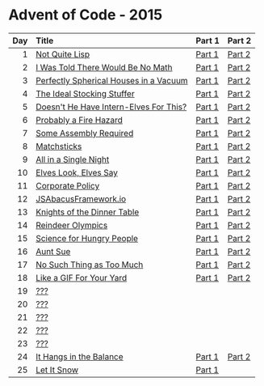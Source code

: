# Advent of Code - 2015

| Day | Title | Part 1 | Part 2 |
| --: | :---- | :----- | :----- |
| 1 | [Not Quite Lisp](https://adventofcode.com/2015/day/1) | [Part 1](D01/PartA.cs) | [Part 2](D01/PartB.cs) |
| 2 | [I Was Told There Would Be No Math](https://adventofcode.com/2015/day/2) | [Part 1](D02/PartA.cs) | [Part 2](D02/PartB.cs) |
| 3 | [Perfectly Spherical Houses in a Vacuum](https://adventofcode.com/2015/day/3) | [Part 1](D03/PartA.cs) | [Part 2](D03/PartB.cs) |
| 4 | [The Ideal Stocking Stuffer](https://adventofcode.com/2015/day/4) | [Part 1](D04/PartA.cs) | [Part 2](D04/PartB.cs) |
| 5 | [Doesn't He Have Intern-Elves For This?](https://adventofcode.com/2015/day/5) | [Part 1](D05/PartA.cs) | [Part 2](D05/PartB.cs) |
| 6 | [Probably a Fire Hazard](https://adventofcode.com/2015/day/6) | [Part 1](D06/PartA.cs) | [Part 2](D06/PartB.cs) |
| 7 | [Some Assembly Required](https://adventofcode.com/2015/day/7) | [Part 1](D07/PartA.cs) | [Part 2](D07/PartB.cs) |
| 8 | [Matchsticks](https://adventofcode.com/2015/day/8) | [Part 1](D08/PartA.cs) | [Part 2](D08/PartB.cs) |
| 9 | [All in a Single Night](https://adventofcode.com/2015/day/9) | [Part 1](D09/PartA.cs) | [Part 2](D09/PartB.cs) |
| 10 | [Elves Look, Elves Say](https://adventofcode.com/2015/day/10) | [Part 1](D10/PartA.cs) | [Part 2](D10/PartB.cs) |
| 11 | [Corporate Policy](https://adventofcode.com/2015/day/11) | [Part 1](D11/PartA.cs) | [Part 2](D11/PartB.cs) |
| 12 | [JSAbacusFramework.io](https://adventofcode.com/2015/day/12) | [Part 1](D12/PartA.cs) | [Part 2](D12/PartB.cs) |
| 13 | [Knights of the Dinner Table](https://adventofcode.com/2015/day/13) | [Part 1](D13/PartA.cs) | [Part 2](D13/PartB.cs) |
| 14 | [Reindeer Olympics](https://adventofcode.com/2015/day/14) | [Part 1](D14/PartA.cs) | [Part 2](D14/PartB.cs) |
| 15 | [Science for Hungry People](https://adventofcode.com/2015/day/15) | [Part 1](D15/PartA.cs) | [Part 2](D15/PartB.cs) |
| 16 | [Aunt Sue](https://adventofcode.com/2015/day/16) | [Part 1](D16/PartA.cs) | [Part 2](D16/PartB.cs) |
| 17 | [No Such Thing as Too Much](https://adventofcode.com/2015/day/17) | [Part 1](D17/PartA.cs) | [Part 2](D17/PartB.cs) |
| 18 | [Like a GIF For Your Yard](https://adventofcode.com/2015/day/18) | [Part 1](D18/PartA.cs) | [Part 2](D18/PartB.cs) |
| 19 | [???](https://adventofcode.com/2015/day/19) |  |  |
| 20 | [???](https://adventofcode.com/2015/day/20) |  |  |
| 21 | [???](https://adventofcode.com/2015/day/21) |  |  |
| 22 | [???](https://adventofcode.com/2015/day/22) |  |  |
| 23 | [???](https://adventofcode.com/2015/day/23) |  |  |
| 24 | [It Hangs in the Balance](https://adventofcode.com/2015/day/24) | [Part 1](D24/PartA.cs) | [Part 2](D24/PartB.cs) |
| 25 | [Let It Snow](https://adventofcode.com/2015/day/25) | [Part 1](D25/PartA.cs) |  |
